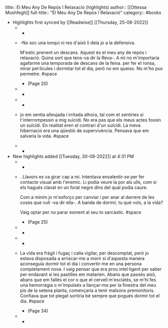 title:: El Meu Any De Repòs I Relaxació (highlights)
author:: [[Ottessa Moshfegh]]
full-title:: "El Meu Any De Repòs I Relaxació"
category:: #books

- Highlights first synced by [[Readwise]] [[Thursday, 25-08-2022]]
	- -
	- -No soc una ionqui ni res d'això li deia jo a la defensiva.
	  
	  M'estic prenent un descans. Aquest és el meu any de repòs i relaxació. Quina sort que tens-va dir la Reva-. A mi no m'importaria agafarme una temporada de descans de la feina. per fer el ronsa, mirar pel·lícules i dormitar tot el dia, però no em queixo. No m'ho puc permetre. #space
		- (Page 20)
	- -
	- -
	- jo em sentia alleujada i irritada alhora, tal com et sentiries si t'interrompessin a mig suïcidi. No era pas que els meus actes fossin un suïcidi. En realitat eren el contrari d'un suïcidi. La meva hibernació era una qüestió de supervivència. Pensava que em salvaria la vida. #space
	- -
- New highlights added [[Tuesday, 30-08-2022]] at 4:31 PM
	- -
	- . Llavors es va girar cap a mi. Intentava envalentir-se per fer contacte visual amb l'enemic. Li podia veure la por als ulls, com si els hagués clavat en un forat negre dins del qual podia caure.
	  
	  Com a mínim jo m'esforço per canviar i per anar al darrere de les coses que vull -va dir ella-. A banda de dormir, tu què vols, a la vida?
	  
	  Vaig optar per no parar esment al seu to sarcàstic. #space
		- (Page 25)
	- -
	- -
	- La vida era fràgil i fugaç i calia vigilar, per descomptat, però jo estava disposada a arriscar-me a morir si d'aquesta manera aconseguia dormir tot el dia i convertir-me en una persona completament nova. I vaig pensar que era prou intel·ligent per saber per endavant si les pastilles em matarien. Abans que passés això, abans que em fallés el cor o que el cervell m'esclatés, se m'hi fes una hemorràgia o m'impulsés a llançar-me per la finestra del meu pis de la setena planta, començaria a tenir malsons premonitoris. Confiava que tot plegat sortiria bé sempre que pogués dormir tot el dia. #space
		- (Page 34)
	- -